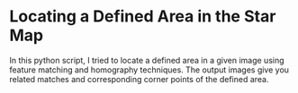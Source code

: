 # Locating a Defined Area in the Star Map

In this python script, I tried to locate a defined area in a given image using feature matching and homography techniques. The output images give you related
matches and corresponding corner points of the defined area.
